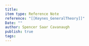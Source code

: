 ```yaml
---
title: 
item type: Reference Note
reference: "[[Keynes_GeneralTheory]]"
Date: ""
author: Spencer Saar Cavanaugh
publish: true
tags:
---
```



